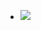 - ![](https://64.media.tumblr.com/f5aac82306c19420afd3f35a5807e666/tumblr_okkmsl6oQA1w24mito1_1280.png)